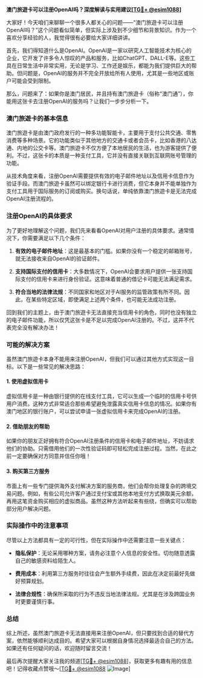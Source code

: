 **澳门旅遊卡可以注册OpenAI吗？深度解读与实用建议[[TG💪+ @esim1088](https://t.me/s/esim1088)]**

大家好！今天咱们来聊聊一个很多人都关心的问题——“澳门旅遊卡可以注册OpenAI吗？”这个问题看似简单，但实际上涉及到不少细节和背景知识。作为一个喜欢分享经验的人，我觉得很有必要给大家详细讲讲。

首先，我们得知道什么是OpenAI。OpenAI是一家以研究人工智能技术为核心的企业，它开发了许多令人惊叹的产品和服务，比如ChatGPT、DALL-E等。这些工具在日常生活中非常实用，无论是学习、工作还是娱乐，都能为我们提供巨大的帮助。但问题是，OpenAI的服务并不完全开放给所有人使用，尤其是一些地区或账户可能会受到限制。

那么，问题来了：如果你是澳门居民，并且持有澳门旅遊卡（俗称“澳门通”），你能用这张卡去注册OpenAI的服务吗？让我们一步步分析一下。

### 澳门旅遊卡的基本信息

澳门旅遊卡是由澳门政府发行的一种多功能智能卡，主要用于支付公共交通、零售消费等多种场景。它的功能类似于其他地方的交通卡或者会员卡，比如香港的八达通、内地的公交卡等。澳门旅遊卡不仅方便了本地居民的生活，也为游客提供了便利。不过，这张卡的本质是一种支付工具，它并没有直接关联到互联网账号管理的功能。

从技术角度来看，注册OpenAI需要提供有效的电子邮件地址以及信用卡信息作为验证手段。而澳门旅遊卡虽然可以绑定银行卡进行消费，但它本身并不能单独作为支付工具用于国际服务的订阅或购买。换句话说，单纯依靠澳门旅遊卡是无法完成OpenAI注册流程的。

### 注册OpenAI的具体要求

为了更好地理解这个问题，我们先来看看OpenAI对用户注册的具体要求。通常情况下，你需要满足以下几个条件：

1. **有效的电子邮件地址**：这是最基本的门槛。如果你没有一个稳定的邮箱账号，就无法接收来自OpenAI的验证邮件。
   
2. **支持国际支付的信用卡**：大多数情况下，OpenAI会要求用户提供一张支持国际支付的信用卡来进行身份验证。这意味着普通的借记卡可能无法满足需求。

3. **符合当地的法律法规**：不同国家和地区对于AI服务的监管政策有所不同。因此，在某些特定区域，即使满足上述两个条件，也可能无法成功注册。

回到我们的主题上，由于澳门旅遊卡无法直接充当信用卡的角色，同时也没有独立的电子邮件功能，所以仅凭这张卡是不足以完成OpenAI注册的。不过，这并不代表完全没有解决办法！

### 可能的解决方案

虽然澳门旅遊卡本身不能用来注册OpenAI，但我们可以通过其他方式实现这一目标。以下是一些常见的解决思路：

#### 1. 使用虚拟信用卡
虚拟信用卡是一种由银行提供的在线支付工具，它可以生成一个临时的信用卡号供用户消费。这种方式非常适合那些希望避免泄露真实信用卡信息的情况。如果你有澳门地区的银行账户，可以尝试申请一张虚拟信用卡来完成OpenAI的注册。

#### 2. 借助朋友的帮助
如果你的朋友正好拥有符合OpenAI注册条件的信用卡和电子邮件地址，不妨请求他们的协助。只需借用他们的一次性验证码即可轻松完成注册过程。当然，在此之前一定要确保对方同意并信任你哦！

#### 3. 购买第三方服务
市面上有一些专门提供海外支付解决方案的服务商，他们会帮你处理复杂的跨境交易问题。例如，有些公司允许客户通过支付宝或其他本地支付方式换取美元余额，再用这笔资金购买相应的虚拟商品。虽然这种方法听起来有些绕，但确实可以帮助部分用户解决问题。

### 实际操作中的注意事项

尽管以上方法都具有一定的可行性，但在实际操作中还需要注意一些关键点：

- **隐私保护**：无论采用哪种方案，请务必注意个人信息的安全性。切勿随意透露自己的敏感资料给陌生人。
  
- **费用成本**：利用第三方服务时往往会产生额外手续费，因此在决定前最好先做好预算规划。

- **法律合规性**：确保所采取的行为不违反当地法律法规。尤其是在涉及跨国业务时更要谨慎行事。

### 总结

综上所述，虽然澳门旅遊卡无法直接用来注册OpenAI，但只要找到合适的替代方案，依然能够顺利达成目的。希望大家可以根据自身情况选择最适合自己的方法。如果还有任何疑问的话，欢迎随时留言交流！

最后再次提醒大家关注我的频道[[TG💪+ @esim1088](https://t.me/s/esim1088)]，获取更多有趣有用的信息吧！记得收藏点赞哦～[[TG💪+ @esim1088](https://t.me/s/esim1088) ![Image](https://i.postimg.cc/4NQfJmqS/Snipaste-2025-05-13-00-14-12.png)]